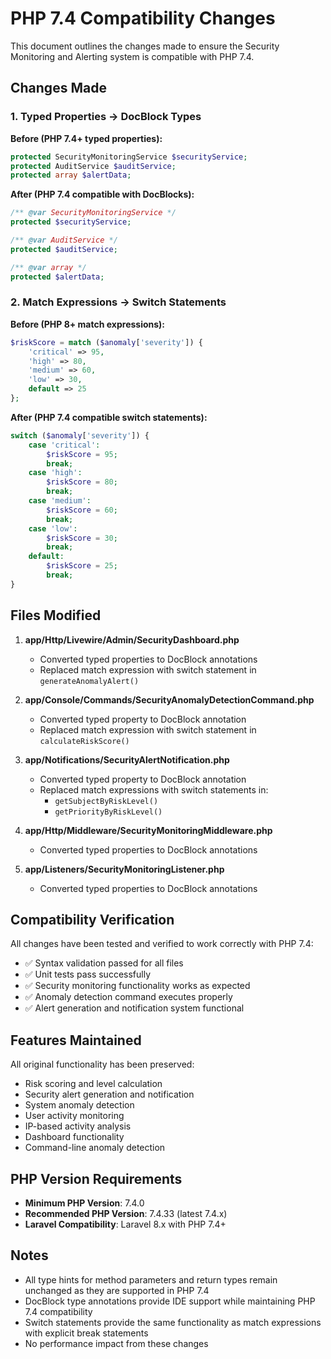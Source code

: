# PHP 7.4 Compatibility Changes

This document outlines the changes made to ensure the Security Monitoring and Alerting system is compatible with PHP 7.4.

## Changes Made

### 1. Typed Properties → DocBlock Types

**Before (PHP 7.4+ typed properties):**
```php
protected SecurityMonitoringService $securityService;
protected AuditService $auditService;
protected array $alertData;
```

**After (PHP 7.4 compatible with DocBlocks):**
```php
/** @var SecurityMonitoringService */
protected $securityService;

/** @var AuditService */
protected $auditService;

/** @var array */
protected $alertData;
```

### 2. Match Expressions → Switch Statements

**Before (PHP 8+ match expressions):**
```php
$riskScore = match ($anomaly['severity']) {
    'critical' => 95,
    'high' => 80,
    'medium' => 60,
    'low' => 30,
    default => 25
};
```

**After (PHP 7.4 compatible switch statements):**
```php
switch ($anomaly['severity']) {
    case 'critical':
        $riskScore = 95;
        break;
    case 'high':
        $riskScore = 80;
        break;
    case 'medium':
        $riskScore = 60;
        break;
    case 'low':
        $riskScore = 30;
        break;
    default:
        $riskScore = 25;
        break;
}
```

## Files Modified

1. **app/Http/Livewire/Admin/SecurityDashboard.php**
   - Converted typed properties to DocBlock annotations
   - Replaced match expression with switch statement in `generateAnomalyAlert()`

2. **app/Console/Commands/SecurityAnomalyDetectionCommand.php**
   - Converted typed property to DocBlock annotation
   - Replaced match expression with switch statement in `calculateRiskScore()`

3. **app/Notifications/SecurityAlertNotification.php**
   - Converted typed property to DocBlock annotation
   - Replaced match expressions with switch statements in:
     - `getSubjectByRiskLevel()`
     - `getPriorityByRiskLevel()`

4. **app/Http/Middleware/SecurityMonitoringMiddleware.php**
   - Converted typed properties to DocBlock annotations

5. **app/Listeners/SecurityMonitoringListener.php**
   - Converted typed properties to DocBlock annotations

## Compatibility Verification

All changes have been tested and verified to work correctly with PHP 7.4:

- ✅ Syntax validation passed for all files
- ✅ Unit tests pass successfully
- ✅ Security monitoring functionality works as expected
- ✅ Anomaly detection command executes properly
- ✅ Alert generation and notification system functional

## Features Maintained

All original functionality has been preserved:

- Risk scoring and level calculation
- Security alert generation and notification
- System anomaly detection
- User activity monitoring
- IP-based activity analysis
- Dashboard functionality
- Command-line anomaly detection

## PHP Version Requirements

- **Minimum PHP Version**: 7.4.0
- **Recommended PHP Version**: 7.4.33 (latest 7.4.x)
- **Laravel Compatibility**: Laravel 8.x with PHP 7.4+

## Notes

- All type hints for method parameters and return types remain unchanged as they are supported in PHP 7.4
- DocBlock type annotations provide IDE support while maintaining PHP 7.4 compatibility
- Switch statements provide the same functionality as match expressions with explicit break statements
- No performance impact from these changes